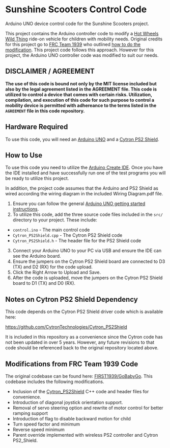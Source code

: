 # Sunshine Scooters Control Code

Arduino UNO device control code for the Sunshine Scooters project.

This project contains the Arduino controller code to modify a [Hot Wheels Wild Thing](https://fisher-price.mattel.com/shop/en-us/fp/power-wheels/power-wheels-wild-thing-orange-dfv03) ride-on vehicle for children with mobility needs. Original credits for this project go to [FRC Team 1939](https://www.frcteam1939.com) who outlined [how to do the modification](https://www.instructables.com/id/Wild-Thing-Modification/). This project code follows this approach. However for this project, the Arduino UNO controller code was modified to suit our needs.

## DISCLAIMER / AGREEMENT

**The use of this code is bound not only by the MIT license included but also by the legal agreement listed in the AGREEMENT file. This code is utilized to control a device that comes with certain risks. Utilization, compilation, and execution of this code for such purpose to control a mobility device is permitted with adhereance to the terms listed in the `AGREEMENT` file in this code repository.**

## Hardware Required

To use this code, you will need an [Arduino UNO](https://www.arduino.cc/en/Guide/ArduinoUno) and a [Cytron PS2 Shield](https://www.cytron.io/p-cytron-ps2-shield).

## How to Use

To use this code you need to utilize the [Arduino Create IDE](https://www.arduino.cc/en/Main/Create). Once you have the IDE installed and have successfully run one of the test programs you will be ready to utilize this project.

In addition, the project code assumes that the Arduino and PS2 Shield as wired according the  wiring diagram in the included Wiring Diagram.pdf file.

1. Ensure you can follow the general [Arduino UNO getting started instructions](https://www.arduino.cc/en/Guide/ArduinoUno).
2. To utilize this code, add the three source code files included in the `src/` directory to your project. These include:
- `control.ino` - The main control code
- `Cytron_PS2Shield.cpp` - The Cytron PS2 Shield code
- `Cytron_PS2Shield.h` - The header file for the PS2 Shield code
3. Connect your Arduino UNO to your PC via USB and ensure the IDE can see the Arduino board.
4. Ensure the jumpers on the Cytron PS2 Shield board are connected to D3 (TX) and D2 (RX) for the code upload.
5. Click the Right Arrow to Upload and Save.
6. After the code is uploaded, move the jumpers on the Cytron PS2 Shield board to D1 (TX) and D0 (RX).


## Notes on Cytron PS2 Shield Dependency

This code depends on the Cytron PS2 Shield driver code which is available here:

https://github.com/CytronTechnologies/Cytron_PS2Shield

It is included in this repository as a convenience since the Cytron code has not been updated in over 5 years. However, any future revisions to that code should be referenced back to the original repository located above.

## Modifications from FRC Team 1939 Code

The original codebase can be found here: [FIRST1939/GoBabyGo](https://github.com/FIRST1939/GoBabyGo). This codebase includes the following modifications.

* Inclusion of the [Cytron_PS2Shield](https://www.cytron.io/p-cytron-ps2-shield) C++ code and header files for convenience.
* Introduction of diagonal joystick orientation support.
* Removal of servo steering option and rewrite of motor control for better ramping support
* Introduction of flag to disable backward motion for child
* Turn speed factor and minimum
* Reverse speed minimum
* Parent override implemented with wireless PS2 controller and Cytron PS2_Shield.
